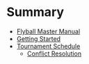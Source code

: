 # Summary

* [Flyball Master Manual](README.md)
* [Getting Started](getting_started.md)
* [Tournament Schedule](tournament_schedule.md)
   * [Conflict Resolution](conflict_resolution.md)

